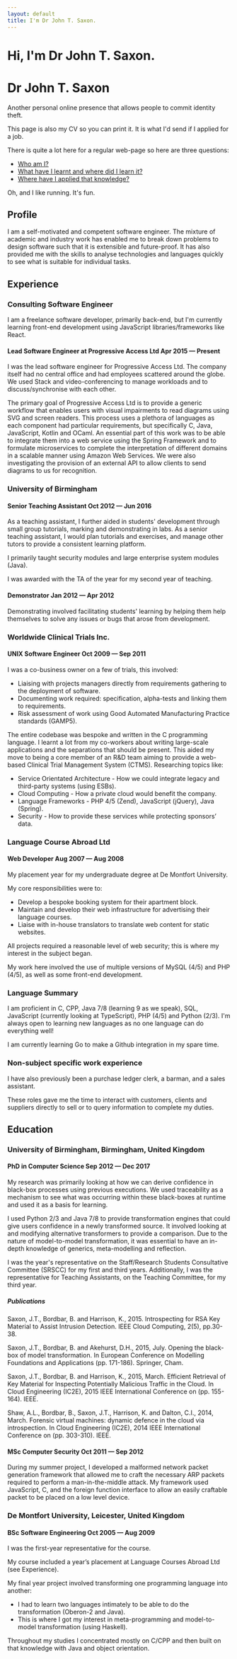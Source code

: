 ```yaml
---
layout: default
title: I'm Dr John T. Saxon.
---
```

<h1 class="hidden-print">Hi, I'm Dr John T. Saxon.</h1>
<h1 class="visible-print-block">Dr John T. Saxon</h1>

<div class="hidden-print">
  <p>Another personal online presence that allows people to commit identity theft.</p>
  <p>This page is also my CV so you can print it. It is what I'd send if I applied for a job.</p>
  <p>There is quite a lot here for a regular web-page so here are three questions:
    <ul>
      <li><a href="#profile">Who am I?</a></li>
      <li><a href="#education">What have I learnt and where did I learn it?</a></li>
      <li><a href="#experience">Where have I applied that knowledge?</a></li>
    </ul>
  </p>
  <p>Oh, and I like running. It's fun.</p>
</div>

## Profile

I am a self-motivated and competent software engineer. The mixture of academic and industry work has enabled me to break down problems to design software such that it is extensible and future-proof. It has also provided me with the skills to analyse technologies and languages quickly to see what is suitable for individual tasks.

## Experience

### Consulting Software Engineer

I am a freelance software developer, primarily back-end, but I'm currently learning front-end development using JavaScript libraries/frameworks like React.

#### Lead Software Engineer at Progressive Access Ltd <span class="date pull-right">Apr 2015 &mdash; Present</span>

I was the lead software engineer for Progressive Access Ltd. 
The company itself had no central office and had employees scattered around the globe. We used Stack and video-conferencing to manage workloads and to discuss/synchronise with each other.

The primary goal of Progressive Access Ltd is to provide a generic workflow that enables users with visual impairments to read diagrams using SVG and screen readers. This process uses a plethora of languages as each component had particular requirements, but specifically C, Java, JavaScript, Kotlin and OCaml. An essential part of this work was to be able to integrate them into a web service using the Spring Framework and to formulate microservices to complete the interpretation of different domains in a scalable manner using Amazon Web Services. We were also investigating the provision of an external API to allow clients to send diagrams to us for recognition.

### University of Birmingham

#### Senior Teaching Assistant <span class="date pull-right">Oct 2012 &mdash; Jun 2016</span>

As a teaching assistant, I further aided in students' development through small group tutorials, marking and demonstrating in labs. As a senior teaching assistant, I would plan tutorials and exercises, and manage other tutors to provide a consistent learning platform.

I primarily taught security modules and large enterprise system modules (Java).

I was awarded with the TA of the year for my second year of teaching.

<h4 style="page-break-before: always">Demonstrator <span class="date pull-right">Jan 2012 &mdash; Apr 2012</span></h4>

Demonstrating involved facilitating students' learning by helping them help themselves to solve any issues or bugs that arose from development.

### Worldwide Clinical Trials Inc.

#### UNIX Software Engineer <span class="date pull-right">Oct 2009 &mdash; Sep 2011</span>

I was a co-business owner on a few of trials, this involved:

  * Liaising with projects managers directly from requirements gathering to the deployment of software.
  * Documenting work required: specification, alpha-tests and linking them to requirements.
  * Risk assessment of work using Good Automated Manufacturing Practice standards (GAMP5).
  
The entire codebase was bespoke and written in the C programming language. I learnt a lot from my co-workers about writing large-scale applications and the separations that should be present. This aided my move to being a core member of an R&D team aiming to provide a web-based Clinical Trial Management System (CTMS). Researching topics like:

  * Service Orientated Architecture - How we could integrate legacy and third-party systems (using ESBs). 
  * Cloud Computing - How a private cloud would benefit the company.
  * Language Frameworks - PHP 4/5 (Zend), JavaScript (jQuery), Java (Spring).
  * Security - How to provide these services while protecting sponsors’ data.

### Language Course Abroad Ltd

#### Web Developer <span class="date pull-right">Aug 2007 &mdash; Aug 2008</span>

My placement year for my undergraduate degree at De Montfort University.

My core responsibilities were to:

  * Develop a bespoke booking system for their apartment block.
  * Maintain and develop their web infrastructure for advertising their language courses.
  * Liaise with in-house translators to translate web content for static websites.

All projects required a reasonable level of web security; this is where my interest in the subject began.

My work here involved the use of multiple versions of MySQL (4/5) and PHP (4/5), as well as some front-end development.

### Language Summary

I am proficient in C, CPP, Java 7/8 (learning 9 as we speak), SQL, JavaScript (currently looking at TypeScript), PHP (4/5) and Python (2/3). I'm always open to learning new languages as no one language can do everything well!

I am currently learning Go to make a Github integration in my spare time.

### Non-subject specific work experience

I have also previously been a purchase ledger clerk, a barman, and a sales assistant.

These roles gave me the time to interact with customers, clients and suppliers directly to sell or to query information to complete my duties.

## Education

### University of Birmingham, Birmingham, United Kingdom

#### PhD in Computer Science <span class="date pull-right">Sep 2012 &mdash; Dec 2017</span>

My research was primarily looking at how we can derive confidence in black-box processes using previous executions. We used traceability as a mechanism to see what was occurring within these black-boxes at runtime and used it as a basis for learning.

I used Python 2/3 and Java 7/8 to provide transformation engines that could give users confidence in a newly transformed source. It involved looking at and modifying alternative transformers to provide a comparison. Due to the nature of model-to-model transformation, it was essential to have an in-depth knowledge of generics, meta-modelling and reflection.

I was the year's representative on the Staff/Research Students Consultative Committee (SRSCC) for my first and third years. Additionally, I was the representative for Teaching Assistants, on the Teaching Committee, for my third year.

##### Publications

<span class="authors"><span class="me">Saxon, J.T.</span>, Bordbar, B. and Harrison, K.</span>, <span class="year">2015</span>. <span class="title">Introspecting for RSA Key Material to Assist Intrusion Detection.</span> <span class="in">IEEE Cloud Computing</span>, 2(5), pp.30-38. 

<span class="authors"><span class="me">Saxon, J.T.</span>, Bordbar, B. and Akehurst, D.H.</span>, <span class="year">2015</span>, July. <span class="title">Opening the black-box of model transformation.</span> In <span class="in">European Conference on Modelling Foundations and Applications</span> (pp. 171-186). Springer, Cham. <a href="/pdf/2015.2.pdf" class="hidden-print" title="Download PDF"><i class="fa fa-file-pdf-o"></i></a>

<span class="authors"><span class="me">Saxon, J.T.</span>, Bordbar, B. and Harrison, K.</span>, <span class="year">2015</span>, March. <span class="title">Efficient Retrieval of Key Material for Inspecting Potentially Malicious Traffic in the Cloud.</span> In <span class="in">Cloud Engineering (IC2E), 2015 IEEE International Conference on</span> (pp. 155-164). IEEE. <a href="/pdf/2015.1.pdf" class="hidden-print" title="Download PDF"><i class="fa fa-file-pdf-o"></i></a>

<span class="authors">Shaw, A.L., Bordbar, B., <span class="me">Saxon, J.T.</span>, Harrison, K. and Dalton, C.I.</span>, <span class="year">2014</span>, March. <span class="title">Forensic virtual machines: dynamic defence in the cloud via introspection.</span> In <span class="in">Cloud Engineering (IC2E), 2014 IEEE International Conference on</span> (pp. 303-310). IEEE. <a href="/pdf/2014.1.pdf" class="hidden-print" title="Download PDF"><i class="fa fa-file-pdf-o"></i></a>

#### MSc Computer Security <span class="date pull-right">Oct 2011 &mdash; Sep 2012</span>

During my summer project, I developed a malformed network packet generation framework that allowed me to craft the necessary ARP packets required to perform a man-in-the-middle attack. My framework used JavaScript, C, and the foreign function interface to allow an easily craftable packet to be placed on a low level device.

### De Montfort University, Leicester, United Kingdom

#### BSc Software Engineering <span class="date pull-right">Oct 2005 &mdash; Aug 2009</span>

I was the first-year representative for the course.

My course included a year’s placement at Language Courses Abroad Ltd (see Experience).

My final year project involved transforming one programming language into another:

  * I had to learn two languages intimately to be able to do the transformation (Oberon-2 and Java).
  * This is where I got my interest in meta-programming and model-to-model transformation (using Haskell).
  
Throughout my studies I concentrated mostly on C/CPP and then built on that knowledge with Java and object orientation.
